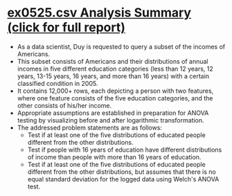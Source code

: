 # [ex0525.csv Analysis Summary (click for full report)](ex0525_ANALYSIS.pdf)
- As a data scientist, Duy is requested to query a subset of the incomes of Americans.
- This subset consists of Americans and their distributions of annual incomes in five different education categories (less than 12 years, 12 years, 13-15 years, 16 years, and more than 16 years) with a certain classified condition in 2005.
- It contains 12,000+ rows, each depicting a person with two features, where one feature consists of the five education categories, and the other consists of his/her income.
- Appropriate assumptions are established in preparation for ANOVA testing by visualizing before and after logarithmic transformation.
- The addressed problem statements are as follows:
  - Test if at least one of the five distributions of educated people different from the other distributions.
  - Test if people with 16 years of education have different distributions of income than people with more than 16 years of education.
  - Test if at least one of the five distributions of educated people different from the other distributions, but assumes that there is no equal standard deviation for the logged data using Welch's ANOVA test.

